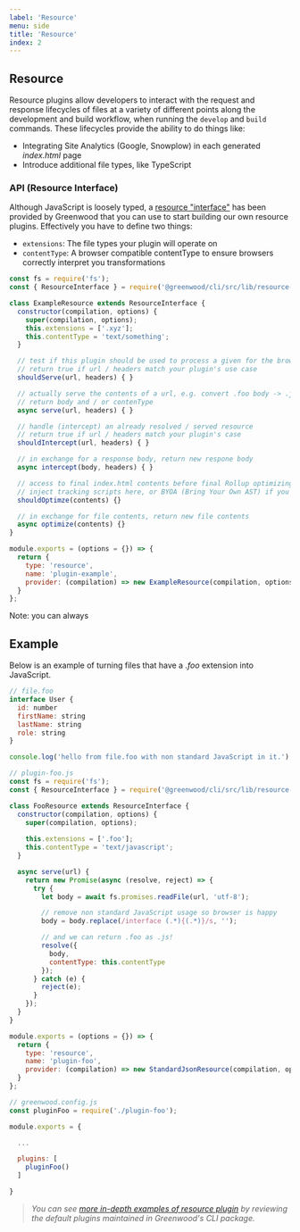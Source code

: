```yaml
---
label: 'Resource'
menu: side
title: 'Resource'
index: 2
---
```


## Resource

Resource plugins allow developers to interact with the request and response lifecycles of files at a variety of different points along the development and build workflow, when running the `develop` and `build` commands.  These lifecycles provide the ability to do things like:
- Integrating Site Analytics (Google, Snowplow) in each generated _index.html_ page
- Introduce additional file types, like TypeScript

### API (Resource Interface)
Although JavaScript is loosely typed, a [resource "interface"](https://github.com/ProjectEvergreen/greenwood/tree/master/packages/cli/src/lib/resource-interface.js) has been provided by Greenwood that you can use to start building our own resource plugins.  Effectively you have to define two things:
- `extensions`: The file types your plugin will operate on
- `contentType`: A browser compatible contentType to ensure browsers correctly interpret you transformations

```javascript
const fs = require('fs');
const { ResourceInterface } = require('@greenwood/cli/src/lib/resource-interface');

class ExampleResource extends ResourceInterface {
  constructor(compilation, options) {
    super(compilation, options);
    this.extensions = ['.xyz'];
    this.contentType = 'text/something';
  }

  // test if this plugin should be used to process a given for the browser, ex: `<script type="module" src="index.foo">`
  // return true if url / headers match your plugin's use case
  shouldServe(url, headers) { }

  // actually serve the contents of a url, e.g. convert .foo body -> .js body
  // return body and / or contenType
  async serve(url, headers) { }

  // handle (intercept) an already resolved / served resource
  // return true if url / headers match your plugin's case
  shouldIntercept(url, headers) { }

  // in exchange for a response body, return new respone body 
  async intercept(body, headers) { }

  // access to final index.html contents before final Rollup optimizing step
  // inject tracking scripts here, or BYOA (Bring Your Own AST) if you need more than the contents of the HTML
  shouldOptimze(contents) {}

  // in exchange for file contents, return new file contents 
  async optimize(contents) {}
}

module.exports = (options = {}) => {
  return {
    type: 'resource',
    name: 'plugin-example',
    provider: (compilation) => new ExampleResource(compilation, options)
  }
};
```

Note: you can always

## Example
Below is an example of turning files that have a _.foo_ extension into JavaScript.

```js
// file.foo
interface User {
  id: number
  firstName: string
  lastName: string
  role: string
}

console.log('hello from file.foo with non standard JavaScript in it.');
```

```js
// plugin-foo.js
const fs = require('fs');
const { ResourceInterface } = require('@greenwood/cli/src/lib/resource-interface');

class FooResource extends ResourceInterface {
  constructor(compilation, options) {
    super(compilation, options);
    
    this.extensions = ['.foo'];
    this.contentType = 'text/javascript';
  }

  async serve(url) {
    return new Promise(async (resolve, reject) => {
      try {
        let body = await fs.promises.readFile(url, 'utf-8');

        // remove non standard JavaScript usage so browser is happy
        body = body.replace(/interface (.*){(.*)}/s, '');

        // and we can return .foo as .js!
        resolve({
          body,
          contentType: this.contentType
        });
      } catch (e) {
        reject(e);
      }
    });
  }
}

module.exports = (options = {}) => {
  return {
    type: 'resource',
    name: 'plugin-foo',
    provider: (compilation) => new StandardJsonResource(compilation, options)
  }
};

// greenwood.config.js
const pluginFoo = require('./plugin-foo');

module.exports = {

  ...

  plugins: [
    pluginFoo()
  ]

}
```

> _You can see [more in-depth examples of resource plugin](https://github.com/ProjectEvergreen/greenwood/tree/master/packages/cli/src/plugins/resource/) by reviewing the default plugins maintained in Greenwood's CLI package._